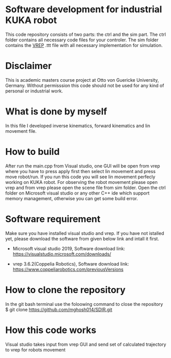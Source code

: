 # Software development for industrial KUKA robot
This code repository consists of two parts: the ctrl and the sim part. The ctrl folder contains all necessary code files for your controler. The sim folder contains the [VREP](https://www.coppeliarobotics.com/) .ttt file with all necessary implementation for simulation.

# Disclaimer
This is academic masters course project at Otto von Guericke University, Germany. Without permisssion this code should not be used for any kind of personal or industrial work.

# What is done by myself
In this file I developed inverse kinematics, forward kinematics and lin movement file. 

# How to build
After run the main.cpp from Visual studio, one GUI will be open from vrep where you have to press apply first then select lin movement and press move robot/run.
If you run this code you will see lin movement perfecly working on KUKA robot. For observing the robot movement please open vrep and from vrep please open the scene file from sim folder. Open the ctrl folder on Microsoft visual studio or any other C++ ide which support memory management, otherwise you can get some build error.


# Software requirement 

Make sure you have installed visual studio and vrep. If you have not istalled yet, please download the software from given below link and intall it first.

* Microsoft visual studio 2019, Software download link: https://visualstudio.microsoft.com/downloads/

* vrep 3.6.2(Coppelia Robotics), Software download link: https://www.coppeliarobotics.com/previousVersions

# How to clone the repository
In the git bash terminal use the foloowing command to close the repository
$ git clone https://github.com/mghosh014/SDIR.git

# How this code works
Visual studio takes input from vrep GUI and send set of calculated trajectory to vrep for robots movement


